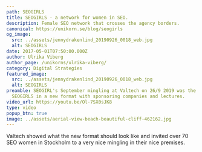 ```yaml
---
path: SEOGIRLS
title: SEOGIRLS - a network for women in SEO.
description: Female SEO network that crosses the agency borders.
canonical: https://unikorn.se/blog/seogirls
og_image:
  src: ../assets/jennydrakenlind_20190926_0018_web.jpg
  alt: SEOGIRLS
date: 2017-05-01T07:50:00.000Z
author: Ulrika Viberg
author_page: /unikorns/ulrika-viberg/
category: Digital Strategies
featured_image:
  src: ../assets/jennydrakenlind_20190926_0018_web.jpg
  alt: SEOGIRLS
preamble: SEOGIRL's September mingling at Valtech on 26/9 2019 was the first
  SEOGIRLS in a new format with sponsoring companies and lectures.
video_url: https://youtu.be/Ol-7SX0sJK8
type: video
popup_btn: true
image: ../assets/aerial-view-beach-beautiful-cliff-462162.jpg
---
```

Valtech showed what the new format should look like and invited over 70 SEO women in Stockholm to a very nice mingling in their nice premises.